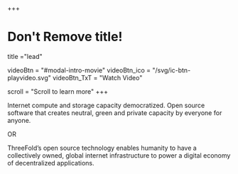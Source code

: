 +++
# Don't Remove title!
title ="lead"

videoBtn = "#modal-intro-movie"
videoBtn_ico = "/svg/ic-btn-playvideo.svg"
videoBtn_TxT = "Watch Video"

scroll = "Scroll to learn more"
+++

Internet compute and storage capacity democratized. Open source software that creates neutral, green and private capacity by everyone for anyone.

OR

ThreeFold’s open source technology enables humanity to have a collectively owned, global internet infrastructure to power a digital economy of decentralized applications.  
